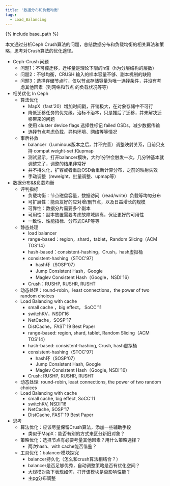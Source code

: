 ```yaml
---
title: '数据分布和负载均衡'
tags:
  - Load_Balancing
---
```


{% include base_path %}

本文通过分析Ceph Crush算法的问题，总结数据分布和负载均衡的相关算法和策略，思考对Crush算法的优化途径。

- Ceph-Crush 问题
  - 问题1：不可控迁移，迁移量是理论下限的h倍（h为分层结构的层数）
  - 问题2：不够均衡，CRUSH 输入的样本容量不够、副本机制的缺陷
  - 问题3：选择存储节点时，仅以节点存储容量为唯一选择条件，并没有考虑其他因素（到网络和节点
    的负载状况等等）
- 相关优化 In Ceph
  - 算法优化
    - MapX（fast'20）增加时间戳，开销极大，在对象存储中不可行
    - 降低迁移任务的优先级，治标不治本，只是推后了迁移，并未解决迁移带来的问题
    - 使用 cluster device flags 选择性标记 failed OSDs，减少数据传输
    - 选择节点考虑负载、异构环境、网络等等情况
  - 事后补救
    - balancer（Luminous版本之后，并不完善）调整映射关系，目前只支持 compat weight-set 和upmap
    - 测试显示，打开balancer模块，大约1分钟会触发一次，几分钟基本就调整完了，调整的结果非常好
    - 并不持久化，扩容或者重启OSD会重新计算分布，之前的映射失效
    - 手动调整（reweight、批量调整、upmap等）
- 数据分布&&负载均衡
  - 评判指标
    - 负载均衡：节点磁盘容量，数据访问（read/write）负载等均匀分布
    - 可扩展性：能否友好的应对增/删节点，以及日益增长的规模
    - 可靠性：数据分片需要多个副本
    - 可用性：副本放置需要考虑故障域隔离，保证更好的可用性
    - 一致性、性能指标、分布式CAP等等
  - 静态处理
    - load balancer
    - range-based：region，shard，tablet，Random Slicing（ACM TOS'14）
    - hash-based：consistent-hashing，Crush，hash虚拟桶
    - consistent-hashing（STOC'97）
      - hash环（SOSP'07）
      - Jump Consistent Hash，Google
      - Maglev Consistent Hash（Google，NSDI'16）
    - Crush：RUSHP, RUSHR, RUSHT
  - 动态处理：round-robin，least connections，the power of two random choices
  - Load Balancing with cache
    - small cache ，big effect， SoCC'11
    - switchKV，NSDI'16
    - NetCache，SOSP'17
    - DistCache，FAST'19 Best Paper
    - range-based: region, shard, tablet, Random Slicing（ACM TOS'14）
    - hash-based: consistent-hashing, Crush, hash虚拟桶
    - consistent-hashing（STOC'97）
      - hash环（SOSP'07）
      - Jump Consistent Hash, Google
      - Maglev Consistent Hash（Google, NSDI'16）
    - Crush: RUSHP, RUSHR, RUSHT
  - 动态处理: round-robin, least connections, the power of two random choices
  - Load Balancing with cache
    - small cache, big effect, SoCC'11
    - switchKV, NSDI'16
    - NetCache, SOSP'17
    - DistCache, FAST'19 Best Paper
- 思考
  - 算法优化：应该尽量保留Crush算法，添加一些辅助手段
    - 类似于MapX：能否有别的方式来区分新旧对象？
  - 策略优化：选择节点有必要考量其他因素？用什么策略选择？
    - 两次hash、with cache能否借鉴？
  - 工具优化：balancer模块探究
    - balancer持久化（怎么和crush算法相结合？）
    - balancer是否足够优秀，自动调整策略是否有优化空间？
    - 大规模对象下表现如何，打开该模块是否影响性能？
    - 主pg分布调整
